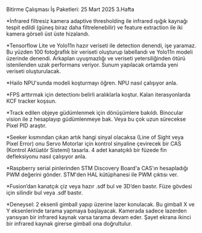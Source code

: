 Bitirme Çalışması İş Paketleri: 25 Mart 2025 3.Hafta

*İnfrared filtresiz kamera adaptive thresholding ile infrared ışığık kaynağı tespit edildi (güneş biraz daha filtrelenebilir) ve feature extraction ile iki kamera görseli üst üste hizalandı.

*Tensorflow Lite ve Yolo11n hazır veriseti ile detection denendi, işe yaramaz. Bu yüzden 100 fotoğraflık bir veriseti oluşturup labellandı ve Yolo11n modeli üzerinde denendi.
Arkaplan uyuşmazlığı ve veriseti yetersiliğinden ötürü istenilenden uzak performans veriyor. Sunum yapılacak ortamda yeni veriseti oluşturulacak.

*Hailo NPU'sunda modeli koşturmayı öğren. NPU nasıl çalışıyor anla.

*FPS arttırmak için detectionı belirli aralıklarla koştur. Kalan iterasyonlarda KCF tracker koşsun.

*Track edilen objeye güdümlenmek için dönüşümlere bakıldı. Binocular vision ile z hesaplayıp güdümlenmeye bak. Veya bu çok uzun sürecekse Pixel PID araştır.

*Seeker kısmından çıkan artık hangi sinyal olacaksa (Line of Sight veya Pixel Error) onu Servo Motorlar için kontrol sinyaline çevirecek bir CAS (Kontrol Aktüatör Sistemi) tasarla.
4 adet kanatçıklı bir füzede fin defleksiyonu nasıl çalışıyor anla.

*Raspberry serial pinlerinden STM Discovery Board'a CAS'ın hesapladığı PWM değerini gönder. STM'den HAL kütüphanesi ile PWM çıktısı ver.

*Fusion’dan kanatçık çiz veya hazır .sdf bul ve 3D’den bastır. Füze gövdesi için silindir bul veya .sdf bastır.

*Deneysel: 2 eksenli gimball yapıp üzerine lazer konulacak. Bu gimball X ve Y eksenlerinde tarama yapmaya başlayacak. Kamerada sadece lazerden yansıyan bir infrared kaynak varsa tarama devam eder.
Şayet ekrana ikinci bir infrared kaynak girerse gimball ona doğrultulur.

